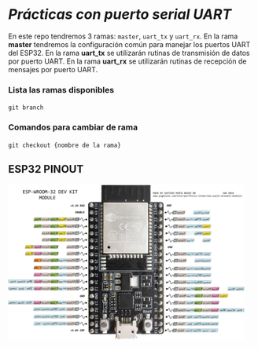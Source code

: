 # _Prácticas con puerto serial UART_

En este repo tendremos 3 ramas: `master`, `uart_tx` y `uart_rx`.
En la rama **master** tendremos la configuración común para manejar los puertos UART del ESP32.
En la rama **uart_tx** se utilizarán rutinas de transmisión de datos por puerto UART.
En la rama **uart_rx** se utilizarán rutinas de recepción de mensajes por puerto UART.


### Lista las ramas disponibles
`git branch`

### Comandos para cambiar de rama
`git checkout {nombre de la rama}`




## ESP32 PINOUT
<p align="left">
  <img src="./imgs/esp32_pinout.jpg" width="480" height="320" >
</p>